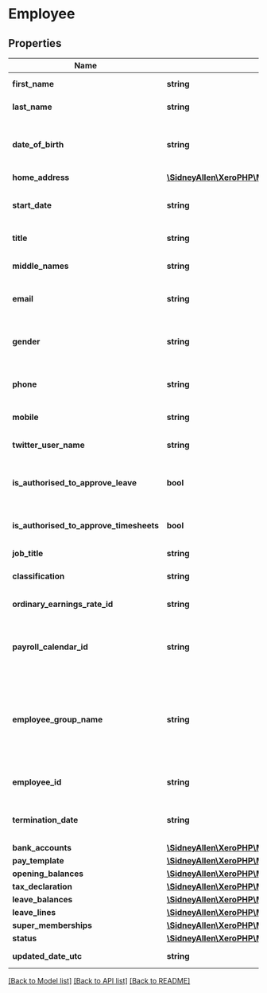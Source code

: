 # Employee

## Properties
Name | Type | Description | Notes
------------ | ------------- | ------------- | -------------
**first_name** | **string** | First name of employee | 
**last_name** | **string** | Last name of employee | 
**date_of_birth** | **string** | Date of birth of the employee (YYYY-MM-DD) | 
**home_address** | [**\SidneyAllen\XeroPHP\Models\PayrollAu\HomeAddress**](HomeAddress.md) |  | 
**start_date** | **string** | Start date for an employee (YYYY-MM-DD) | [optional] 
**title** | **string** | Title of the employee | [optional] 
**middle_names** | **string** | Middle name(s) of the employee | [optional] 
**email** | **string** | The email address for the employee | [optional] 
**gender** | **string** | The employee’s gender. See Employee Gender | [optional] 
**phone** | **string** | Employee phone number | [optional] 
**mobile** | **string** | Employee mobile number | [optional] 
**twitter_user_name** | **string** | Employee’s twitter name | [optional] 
**is_authorised_to_approve_leave** | **bool** | Authorised to approve other employees&#39; leave requests | [optional] 
**is_authorised_to_approve_timesheets** | **bool** | Authorised to approve timesheets | [optional] 
**job_title** | **string** | JobTitle of the employee | [optional] 
**classification** | **string** | Employees classification | [optional] 
**ordinary_earnings_rate_id** | **string** | Xero unique identifier for earnings rate | [optional] 
**payroll_calendar_id** | **string** | Xero unique identifier for payroll calendar for the employee | [optional] 
**employee_group_name** | **string** | The Employee Group allows you to report on payroll expenses and liabilities for each group of employees | [optional] 
**employee_id** | **string** | Xero unique identifier for an Employee | [optional] 
**termination_date** | **string** | Employee Termination Date (YYYY-MM-DD) | [optional] 
**bank_accounts** | [**\SidneyAllen\XeroPHP\Models\PayrollAu\BankAccount[]**](BankAccount.md) |  | [optional] 
**pay_template** | [**\SidneyAllen\XeroPHP\Models\PayrollAu\PayTemplate**](PayTemplate.md) |  | [optional] 
**opening_balances** | [**\SidneyAllen\XeroPHP\Models\PayrollAu\OpeningBalances**](OpeningBalances.md) |  | [optional] 
**tax_declaration** | [**\SidneyAllen\XeroPHP\Models\PayrollAu\TaxDeclaration**](TaxDeclaration.md) |  | [optional] 
**leave_balances** | [**\SidneyAllen\XeroPHP\Models\PayrollAu\LeaveBalance[]**](LeaveBalance.md) |  | [optional] 
**leave_lines** | [**\SidneyAllen\XeroPHP\Models\PayrollAu\LeaveLine[]**](LeaveLine.md) |  | [optional] 
**super_memberships** | [**\SidneyAllen\XeroPHP\Models\PayrollAu\SuperMembership[]**](SuperMembership.md) |  | [optional] 
**status** | [**\SidneyAllen\XeroPHP\Models\PayrollAu\EmployeeStatus**](EmployeeStatus.md) |  | [optional] 
**updated_date_utc** | **string** | Last modified timestamp | [optional] 

[[Back to Model list]](../README.md#documentation-for-models) [[Back to API list]](../README.md#documentation-for-api-endpoints) [[Back to README]](../README.md)


